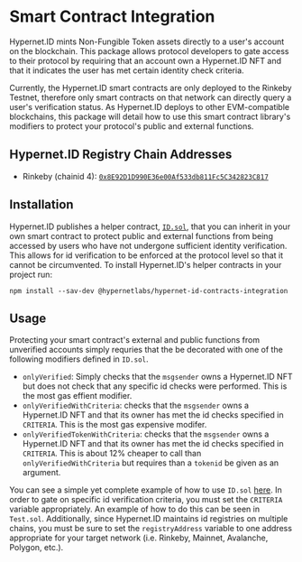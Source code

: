 # Smart Contract Integration

Hypernet.ID mints Non-Fungible Token assets directly to a user's account on the blockchain. This package allows 
protocol developers to gate access to their protocol by requiring that an account own a Hypernet.ID NFT and that 
it indicates the user has met certain identity check criteria. 

Currently, the Hypernet.ID smart contracts are only deployed to the Rinkeby Testnet, therefore only smart contracts
on that network can directly query a user's verification status. As Hypernet.ID deploys to other EVM-compatible 
blockchains, this package will detail how to use this smart contract library's modifiers to protect your protocol's
public and external functions. 

## Hypernet.ID Registry Chain Addresses

- Rinkeby (chainid 4): [`0x8E92D1D990E36e00Af533db811Fc5C342823C817`](https://rinkeby.etherscan.io/address/0x8E92D1D990E36e00Af533db811Fc5C342823C817)

## Installation

Hypernet.ID publishes a helper contract, 
[`ID.sol`](https://github.com/GoHypernet/Hypernet.ID-Public/blob/develop/packages/contracts-integration/contracts/ID.sol), 
that you can inherit in your own smart contract to protect public and external functions from being accessed by users 
who have not undergone sufficient identity verification. This allows for id verification to be enforced at the protocol 
level so that it cannot be circumvented. To install Hypernet.ID's helper contracts in your project run:

```
npm install --sav-dev @hypernetlabs/hypernet-id-contracts-integration
```

## Usage

Protecting your smart contract's external and public functions from unverified accounts simply requries that the be 
decorated with one of the following modifiers defined in `ID.sol`.

- `onlyVerified`: Simply checks that the `msgsender` owns a Hypernet.ID NFT but does not check that any specific id checks were performed. This is the most gas effient modifier.
- `onlyVerifiedWithCriteria`: checks that the `msgsender` owns a Hypernet.ID NFT and that its owner has met the id checks specified in `CRITERIA`. This is the most gas expensive modifer.
- `onlyVerifiedTokenWithCriteria`: checks that the `msgsender` owns a Hypernet.ID NFT and that its owner has met the id checks specified in `CRITERIA`. This is about 12% cheaper to call than `onlyVerifiedWithCriteria` but requires than a `tokenid` be given as an argument.

You can see a simple yet complete example of how to use `ID.sol` 
[here](https://github.com/GoHypernet/Hypernet.ID-Public/blob/develop/packages/contracts-integration/contracts/Test.sol). In order to gate on specific
id verification criteria, you must set the `CRITERIA` variable appropriately. An example of how to do this can be seen in `Test.sol`. Additionally, 
since Hypernet.ID maintains id registries on multiple chains, you must be sure to set the `registryAddress` variable to one address appropriate for your
target network (i.e. Rinkeby, Mainnet, Avalanche, Polygon, etc.). 
